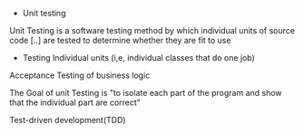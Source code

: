 - Unit testing 

Unit Testing is a software testing method by which individual units of source
code [..] are tested to determine whether they are fit to use

- Testing Individual units (i,e, individual classes that do one job)

Acceptance Testing of business logic

The Goal of unit Testing is "to isolate each part of the program and show that the individual part are correct"

Test-driven development(TDD)


